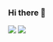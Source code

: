 ### Hi there 👋

<img src="https://github-readme-stats.vercel.app/api?username=hasanlashgari01&show_icons=true&theme=one_dark_pro" />
<img src="https://github-readme-stats.vercel.app/api/top-langs/?username=hasanlashgari01&hide_progress=true&theme=one_dark_pro" />
